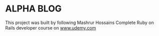 # ALPHA BLOG

This project was built by following Mashrur Hossains Complete Ruby on Rails developer course on www.udemy.com
